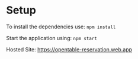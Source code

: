 # Setup

To install the dependencies use: `npm install` 

Start the application using: `npm start`

Hosted Site: https://opentable-reservation.web.app
